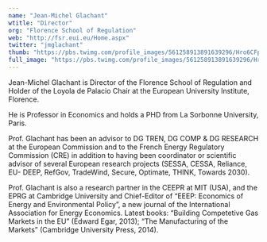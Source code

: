 ```yaml
---
name: "Jean-Michel Glachant"
wtitle: "Director"
org: "Florence School of Regulation"
web: "http://fsr.eui.eu/Home.aspx"
twitter: "jmglachant"
thumb: "https://pbs.twimg.com/profile_images/561258913891639296/Hro6CFpW.jpeg"
full_image: "https://pbs.twimg.com/profile_images/561258913891639296/Hro6CFpW.jpeg"
---
```


Jean-Michel Glachant is Director of the Florence School of Regulation and Holder of the Loyola de Palacio Chair at the European University Institute, Florence.

He is Professor in Economics and holds a PHD from La Sorbonne University, Paris. 

Prof. Glachant has been an advisor to DG TREN, DG COMP & DG RESEARCH at the European Commission and to the French Energy Regulatory Commission (CRE) in addition to having been coordinator or scientific advisor of several European research projects (SESSA, CESSA, Reliance, EU- DEEP, RefGov, TradeWind, Secure, Optimate, THINK, Towards 2030).

Prof. Glachant is also a research partner in the CEEPR at MIT (USA), and the EPRG at Cambridge University and Chief-Editor of “EEEP: Economics of Energy and Environmental Policy”, a new journal of the International Association for Energy Economics. Latest books: “Building Competetive Gas Markets in the EU” (Edward Egar, 2013); “The Manufacturing of the Markets” (Cambridge University Press, 2014).